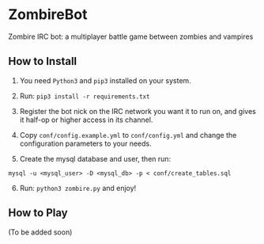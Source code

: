 # ZombireBot
Zombire IRC bot: a multiplayer battle game between zombies and vampires

## How to Install
1. You need `Python3` and `pip3` installed on your system.

2. Run: `pip3 install -r requirements.txt`

3. Register the bot nick on the IRC network you want it to run on, and gives it half-op or higher access in its channel.

4. Copy `conf/config.example.yml` to `conf/config.yml` and change the configuration parameters to your needs.

5. Create the mysql database and user, then run:
```
mysql -u <mysql_user> -D <mysql_db> -p < conf/create_tables.sql
```
6. Run: `python3 zombire.py` and enjoy!

## How to Play
(To be added soon)

